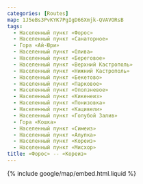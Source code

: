 ```yaml
---
categories: [Routes]
map: 1J5eBs3PvKYK7PgIgD66Xmjk-QVAVORsB
tags:
  - Населенный пункт «Форос»
  - Населенный пункт «Санаторное»
  - Гора «Ай-Юри»
  - Населенный пункт «Олива»
  - Населенный пункт «Береговое»
  - Населенный пункт «Верхний Кастрополь»
  - Населенный пункт «Нижний Кастрополь»
  - Населенный пункт «Бекетово»
  - Населенный пункт «Парковое»
  - Населенный пункт «Оползневое»
  - Населенный пункт «Кикенеиз»
  - Населенный пункт «Понизовка»
  - Населенный пункт «Кацивели»
  - Населенный пункт «Голубой Залив»
  - Гора «Кошка»
  - Населенный пункт «Симеиз»
  - Населенный пункт «Алупка»
  - Населенный пункт «Кореиз»
  - Населенный пункт «Мисхор»
title: «Форос» -- «Кореиз»
---
```


{% include google/map/embed.html.liquid %}
